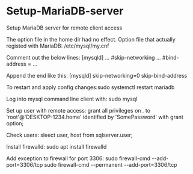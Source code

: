 # Setup-MariaDB-server
Setup MariaDB server for remote client access

The option file in the home dir had no effect.
Option file that actually registed with MariaDB: /etc/mysql/my.cnf

Comment out the below lines:
 [mysqld]
    ...
    #skip-networking
    ...
    #bind-address = <some ip-address>
    ...
    
Append the end like this:
[mysqld]
skip-networking=0
skip-bind-address

To restart and apply config changes:sudo systemctl restart mariadb

Log into mysql command line client with: sudo mysql

Set up user with remote access:
grant all privileges on *.* to 'root'@'DESKTOP-1234.home' identified by 'SomePassword' with grant option;

Check users:
sleect user, host from sqlserver.user;

Install firewalld:
sudo apt install firewalld

Add exception to firewall for port 3306:
sudo firewall-cmd --add-port=3306/tcp
sudo firewall-cmd --permanent --add-port=3306/tcp
